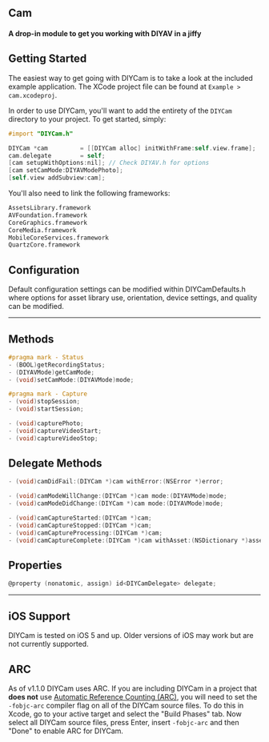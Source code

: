 ## Cam
#### A drop-in module to get you working with DIYAV in a jiffy

## Getting Started
The easiest way to get going with DIYCam is to take a look at the included example application. The XCode project file can be found at `Example > cam.xcodeproj`.

In order to use DIYCam, you'll want to add the entirety of the `DIYCam` directory to your project. To get started, simply:

```objective-c
#import "DIYCam.h"
```

```objective-c
DIYCam *cam         = [[DIYCam alloc] initWithFrame:self.view.frame];
cam.delegate        = self;
[cam setupWithOptions:nil]; // Check DIYAV.h for options
[cam setCamMode:DIYAVModePhoto];
[self.view addSubview:cam];
```

You'll also need to link the following frameworks:

```bash
AssetsLibrary.framework
AVFoundation.framework
CoreGraphics.framework
CoreMedia.framework
MobileCoreServices.framework
QuartzCore.framework
```
    
## Configuration
Default configuration settings can be modified within DIYCamDefaults.h where options for asset library use, orientation, device settings, and quality can be modified.

---

## Methods
```objective-c
#pragma mark - Status
- (BOOL)getRecordingStatus;
- (DIYAVMode)getCamMode;
- (void)setCamMode:(DIYAVMode)mode;

#pragma mark - Capture
- (void)stopSession;
- (void)startSession;

- (void)capturePhoto;
- (void)captureVideoStart;
- (void)captureVideoStop;
```

## Delegate Methods
```objective-c
- (void)camDidFail:(DIYCam *)cam withError:(NSError *)error;

- (void)camModeWillChange:(DIYCam *)cam mode:(DIYAVMode)mode;
- (void)camModeDidChange:(DIYCam *)cam mode:(DIYAVMode)mode;

- (void)camCaptureStarted:(DIYCam *)cam;
- (void)camCaptureStopped:(DIYCam *)cam;
- (void)camCaptureProcessing:(DIYCam *)cam;
- (void)camCaptureComplete:(DIYCam *)cam withAsset:(NSDictionary *)asset;
```

## Properties
```objective-c
@property (nonatomic, assign) id<DIYCamDelegate> delegate;
```

---

## iOS Support
DIYCam is tested on iOS 5 and up. Older versions of iOS may work but are not currently supported.

## ARC
As of v1.1.0 DIYCam uses ARC. If you are including DIYCam in a project that **does not** use [Automatic Reference Counting (ARC)](http://developer.apple.com/library/ios/#releasenotes/ObjectiveC/RN-TransitioningToARC/Introduction/Introduction.html), you will need to set the `-fobjc-arc` compiler flag on all of the DIYCam source files. To do this in Xcode, go to your active target and select the "Build Phases" tab. Now select all DIYCam source files, press Enter, insert `-fobjc-arc` and then "Done" to enable ARC for DIYCam.
